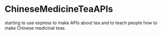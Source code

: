 # ChineseMedicineTeaAPIs
starting to use express to make APIs about tea and to teach people how to make Chinese medicinal teas. 
